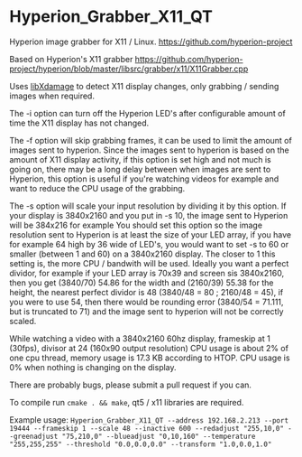 # Hyperion_Grabber_X11_QT
Hyperion image grabber for X11 / Linux. https://github.com/hyperion-project

Based on Hyperion's X11 grabber https://github.com/hyperion-project/hyperion/blob/master/libsrc/grabber/x11/X11Grabber.cpp

Uses [libXdamage](https://www.freedesktop.org/wiki/Software/XDamage/) to detect X11 display changes, only grabbing / sending images when required.

The -i option can turn off the Hyperion LED's after configurable amount of time the X11 display has not changed.

The -f option will skip grabbing frames, it can be used to limit the amount of images sent to hyperion. Since the images sent to hyperion is based on the amount of X11 display activity, if this option is set high and not much is going on, there may be a long delay between when images are sent to Hyperion, this option is useful if you're watching videos for example and want to reduce the CPU usage of the grabbing.

The -s option will scale your input resolution by dividing it by this option.
If your display is 3840x2160 and you put in -s 10, the image sent to Hyperion will be 384x216 for example
You should set this option so the image resolution sent to Hyperion is at least the size of your LED array, if you have for example 64 high by 36 wide of LED's, you would want to set -s to 60 or smaller (between 1 and 60) on a 3840x2160 display. The closer to 1 this setting is, the more CPU / bandwith will be used.
Ideally you want a perfect dividor, for example if your LED array is 70x39 and screen sis 3840x2160, then you get (3840/70) 54.86 for the width and (2160/39) 55.38 for the height, the nearest perfect dividor is 48 (3840/48 = 80 ; 2160/48 = 45), if you were to use 54, then there would be rounding error (3840/54 = 71.111, but is truncated to 71) and the image sent to hyperion will not be correctly scaled.

While watching a video with a 3840x2160 60hz display, frameskip at 1 (30fps), divisor at 24 (160x90 output resolution) CPU usage is about 2% of one cpu thread, memory usage is 17.3 KB according to HTOP. CPU usage is 0% when nothing is changing on the display.

There are probably bugs, please submit a pull request if you can.

To compile run `cmake . && make`, qt5 / x11 libraries are required.

Example usage: `Hyperion_Grabber_X11_QT --address 192.168.2.213 --port 19444 --frameskip 1 --scale 48 --inactive 600 --redadjust "255,10,0" --greenadjust "75,210,0" --blueadjust "0,10,160" --temperature "255,255,255" --threshold "0.0,0.0,0.0" --transform "1.0,0.0,1.0"`
